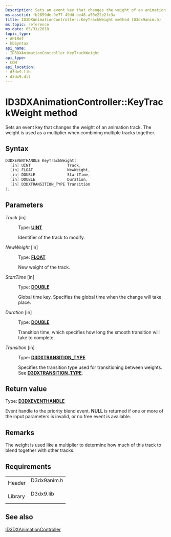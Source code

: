 ```yaml
---
Description: Sets an event key that changes the weight of an animation track. The weight is used as a multiplier when combining multiple tracks together.
ms.assetid: fb2859de-9e77-49dd-be48-a50e22e2fc3a
title: ID3DXAnimationController::KeyTrackWeight method (D3dx9anim.h)
ms.topic: reference
ms.date: 05/31/2018
topic_type: 
- APIRef
- kbSyntax
api_name: 
- ID3DXAnimationController.KeyTrackWeight
api_type: 
- COM
api_location: 
- d3dx9.lib
- d3dx9.dll
---
```


# ID3DXAnimationController::KeyTrackWeight method

Sets an event key that changes the weight of an animation track. The weight is used as a multiplier when combining multiple tracks together.

## Syntax


```C++
D3DXEVENTHANDLE KeyTrackWeight(
  [in] UINT                Track,
  [in] FLOAT               NewWeight,
  [in] DOUBLE              StartTime,
  [in] DOUBLE              Duration,
  [in] D3DXTRANSITION_TYPE Transition
);
```



## Parameters

<dl> <dt>

*Track* \[in\]
</dt> <dd>

Type: **[**UINT**](https://msdn.microsoft.com/library/Aa383751(v=VS.85).aspx)**

Identifier of the track to modify.

</dd> <dt>

*NewWeight* \[in\]
</dt> <dd>

Type: **[**FLOAT**](https://msdn.microsoft.com/library/Aa383751(v=VS.85).aspx)**

New weight of the track.

</dd> <dt>

*StartTime* \[in\]
</dt> <dd>

Type: **[**DOUBLE**](https://msdn.microsoft.com/library/Aa383751(v=VS.85).aspx)**

Global time key. Specifies the global time when the change will take place.

</dd> <dt>

*Duration* \[in\]
</dt> <dd>

Type: **[**DOUBLE**](https://msdn.microsoft.com/library/Aa383751(v=VS.85).aspx)**

Transition time, which specifies how long the smooth transition will take to complete.

</dd> <dt>

*Transition* \[in\]
</dt> <dd>

Type: **[**D3DXTRANSITION\_TYPE**](https://msdn.microsoft.com/library/Bb205475(v=VS.85).aspx)**

Specifies the transition type used for transitioning between weights. See [**D3DXTRANSITION\_TYPE**](https://msdn.microsoft.com/library/Bb205475(v=VS.85).aspx).

</dd> </dl>

## Return value

Type: **[**D3DXEVENTHANDLE**](id3dxanimationcontroller.md)**

Event handle to the priority blend event. **NULL** is returned if one or more of the input parameters is invalid, or no free event is available.

## Remarks

The weight is used like a multiplier to determine how much of this track to blend together with other tracks.

## Requirements



|                    |                                                                                        |
|--------------------|----------------------------------------------------------------------------------------|
| Header<br/>  | <dl> <dt>D3dx9anim.h</dt> </dl> |
| Library<br/> | <dl> <dt>D3dx9.lib</dt> </dl>   |



## See also

<dl> <dt>

[ID3DXAnimationController](id3dxanimationcontroller.md)
</dt> </dl>

 

 




